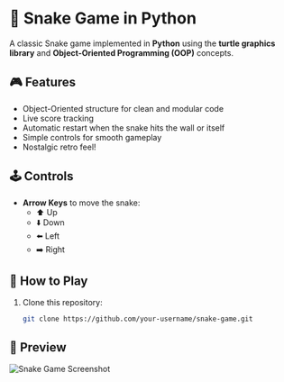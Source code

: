 # 🐍 Snake Game in Python  

A classic Snake game implemented in **Python** using the **turtle graphics library** and **Object-Oriented Programming (OOP)** concepts.  

## 🎮 Features  
- Object-Oriented structure for clean and modular code  
- Live score tracking  
- Automatic restart when the snake hits the wall or itself  
- Simple controls for smooth gameplay  
- Nostalgic retro feel!  

## 🕹️ Controls  
- **Arrow Keys** to move the snake:  
  - ⬆️ Up  
  - ⬇️ Down  
  - ⬅️ Left  
  - ➡️ Right  

## 🚀 How to Play  
1. Clone this repository:  
   ```bash
   git clone https://github.com/your-username/snake-game.git

## 📸 Preview  

![Snake Game Screenshot](assets/image.png)

